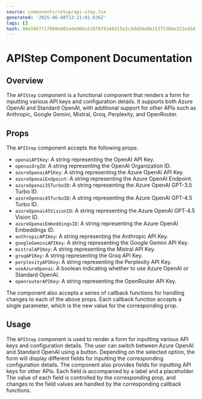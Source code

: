 ```yaml
---
source: components/setup/api-step.tsx
generated: '2025-06-08T13:21:01.636Z'
tags: []
hash: 98e5967717860e801ede066c610f8f8346315e2c3dd50a9b153f53bbe321e16d
---
```

# APIStep Component Documentation

## Overview

The `APIStep` component is a functional component that renders a form for inputting various API keys and configuration details. It supports both Azure OpenAI and Standard OpenAI, with additional support for other APIs such as Anthropic, Google Gemini, Mistral, Groq, Perplexity, and OpenRouter.

## Props

The `APIStep` component accepts the following props:

- `openaiAPIKey`: A string representing the OpenAI API Key.
- `openaiOrgID`: A string representing the OpenAI Organization ID.
- `azureOpenaiAPIKey`: A string representing the Azure OpenAI API Key.
- `azureOpenaiEndpoint`: A string representing the Azure OpenAI Endpoint.
- `azureOpenai35TurboID`: A string representing the Azure OpenAI GPT-3.5 Turbo ID.
- `azureOpenai45TurboID`: A string representing the Azure OpenAI GPT-4.5 Turbo ID.
- `azureOpenai45VisionID`: A string representing the Azure OpenAI GPT-4.5 Vision ID.
- `azureOpenaiEmbeddingsID`: A string representing the Azure OpenAI Embeddings ID.
- `anthropicAPIKey`: A string representing the Anthropic API Key.
- `googleGeminiAPIKey`: A string representing the Google Gemini API Key.
- `mistralAPIKey`: A string representing the Mistral API Key.
- `groqAPIKey`: A string representing the Groq API Key.
- `perplexityAPIKey`: A string representing the Perplexity API Key.
- `useAzureOpenai`: A boolean indicating whether to use Azure OpenAI or Standard OpenAI.
- `openrouterAPIKey`: A string representing the OpenRouter API Key.

The component also accepts a series of callback functions for handling changes to each of the above props. Each callback function accepts a single parameter, which is the new value for the corresponding prop.

## Usage

The `APIStep` component is used to render a form for inputting various API keys and configuration details. The user can switch between Azure OpenAI and Standard OpenAI using a button. Depending on the selected option, the form will display different fields for inputting the corresponding configuration details. The component also provides fields for inputting API keys for other APIs. Each field is accompanied by a label and a placeholder. The value of each field is controlled by the corresponding prop, and changes to the field values are handled by the corresponding callback functions.
